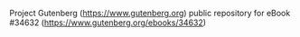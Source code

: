 Project Gutenberg (https://www.gutenberg.org) public repository for eBook #34632 (https://www.gutenberg.org/ebooks/34632)
